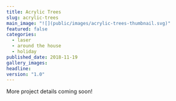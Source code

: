 ```yaml
---
title: Acrylic Trees
slug: acrylic-trees
main_image: "![](public/images/acrylic-trees-thumbnail.svg)"
featured: false
categories:
  - laser
  - around the house
  - holiday
published_date: 2018-11-19
gallery_images: 
headline: 
version: "1.0"
---
```


More project details coming soon!